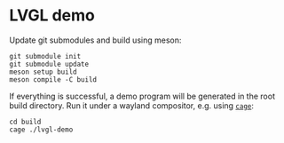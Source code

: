 LVGL demo
=========

Update git submodules and build using meson:
```
git submodule init
git submodule update
meson setup build
meson compile -C build
```

If everything is successful, a demo program will be generated in the
root build directory. Run it under a wayland compositor, e.g. using
[`cage`](https://github.com/cage-kiosk/cage):
```
cd build
cage ./lvgl-demo
```
